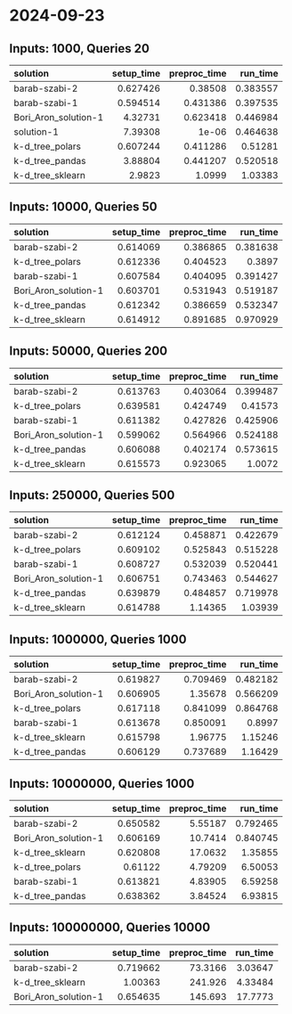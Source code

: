 # 2024-09-23

## Inputs: 1000, Queries 20

| solution             |   setup_time |   preproc_time |   run_time |
|:---------------------|-------------:|---------------:|-----------:|
| barab-szabi-2        |     0.627426 |       0.38508  |   0.383557 |
| barab-szabi-1        |     0.594514 |       0.431386 |   0.397535 |
| Bori_Aron_solution-1 |     4.32731  |       0.623418 |   0.446984 |
| solution-1           |     7.39308  |       1e-06    |   0.464638 |
| k-d_tree_polars      |     0.607244 |       0.411286 |   0.51281  |
| k-d_tree_pandas      |     3.88804  |       0.441207 |   0.520518 |
| k-d_tree_sklearn     |     2.9823   |       1.0999   |   1.03383  |

## Inputs: 10000, Queries 50

| solution             |   setup_time |   preproc_time |   run_time |
|:---------------------|-------------:|---------------:|-----------:|
| barab-szabi-2        |     0.614069 |       0.386865 |   0.381638 |
| k-d_tree_polars      |     0.612336 |       0.404523 |   0.3897   |
| barab-szabi-1        |     0.607584 |       0.404095 |   0.391427 |
| Bori_Aron_solution-1 |     0.603701 |       0.531943 |   0.519187 |
| k-d_tree_pandas      |     0.612342 |       0.386659 |   0.532347 |
| k-d_tree_sklearn     |     0.614912 |       0.891685 |   0.970929 |

## Inputs: 50000, Queries 200

| solution             |   setup_time |   preproc_time |   run_time |
|:---------------------|-------------:|---------------:|-----------:|
| barab-szabi-2        |     0.613763 |       0.403064 |   0.399487 |
| k-d_tree_polars      |     0.639581 |       0.424749 |   0.41573  |
| barab-szabi-1        |     0.611382 |       0.427826 |   0.425906 |
| Bori_Aron_solution-1 |     0.599062 |       0.564966 |   0.524188 |
| k-d_tree_pandas      |     0.606088 |       0.402174 |   0.573615 |
| k-d_tree_sklearn     |     0.615573 |       0.923065 |   1.0072   |

## Inputs: 250000, Queries 500

| solution             |   setup_time |   preproc_time |   run_time |
|:---------------------|-------------:|---------------:|-----------:|
| barab-szabi-2        |     0.612124 |       0.458871 |   0.422679 |
| k-d_tree_polars      |     0.609102 |       0.525843 |   0.515228 |
| barab-szabi-1        |     0.608727 |       0.532039 |   0.520441 |
| Bori_Aron_solution-1 |     0.606751 |       0.743463 |   0.544627 |
| k-d_tree_pandas      |     0.639879 |       0.484857 |   0.719978 |
| k-d_tree_sklearn     |     0.614788 |       1.14365  |   1.03939  |

## Inputs: 1000000, Queries 1000

| solution             |   setup_time |   preproc_time |   run_time |
|:---------------------|-------------:|---------------:|-----------:|
| barab-szabi-2        |     0.619827 |       0.709469 |   0.482182 |
| Bori_Aron_solution-1 |     0.606905 |       1.35678  |   0.566209 |
| k-d_tree_polars      |     0.617118 |       0.841099 |   0.864768 |
| barab-szabi-1        |     0.613678 |       0.850091 |   0.8997   |
| k-d_tree_sklearn     |     0.615798 |       1.96775  |   1.15246  |
| k-d_tree_pandas      |     0.606129 |       0.737689 |   1.16429  |

## Inputs: 10000000, Queries 1000

| solution             |   setup_time |   preproc_time |   run_time |
|:---------------------|-------------:|---------------:|-----------:|
| barab-szabi-2        |     0.650582 |        5.55187 |   0.792465 |
| Bori_Aron_solution-1 |     0.606169 |       10.7414  |   0.840745 |
| k-d_tree_sklearn     |     0.620808 |       17.0632  |   1.35855  |
| k-d_tree_polars      |     0.61122  |        4.79209 |   6.50053  |
| barab-szabi-1        |     0.613821 |        4.83905 |   6.59258  |
| k-d_tree_pandas      |     0.638362 |        3.84524 |   6.93815  |

## Inputs: 100000000, Queries 10000

| solution             |   setup_time |   preproc_time |   run_time |
|:---------------------|-------------:|---------------:|-----------:|
| barab-szabi-2        |     0.719662 |        73.3166 |    3.03647 |
| k-d_tree_sklearn     |     1.00363  |       241.926  |    4.33484 |
| Bori_Aron_solution-1 |     0.654635 |       145.693  |   17.7773  |